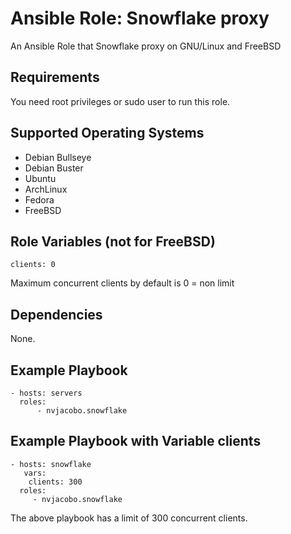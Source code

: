 Ansible Role: Snowflake proxy
=========

An Ansible Role that Snowflake proxy on GNU/Linux and FreeBSD

Requirements
------------

You need root privileges or sudo user to run this role.

Supported Operating Systems
------------
- Debian Bullseye
- Debian Buster
- Ubuntu
- ArchLinux
- Fedora  
- FreeBSD

Role Variables (not for FreeBSD)
----------------

    clients: 0

Maximum concurrent clients by default is 0 = non limit

Dependencies
------------

None.

Example Playbook
----------------

    - hosts: servers
      roles:
          - nvjacobo.snowflake

Example Playbook with Variable clients
----------------

    - hosts: snowflake
       vars:
        clients: 300
      roles:
         - nvjacobo.snowflake

The above playbook has a limit of 300 concurrent clients. 
